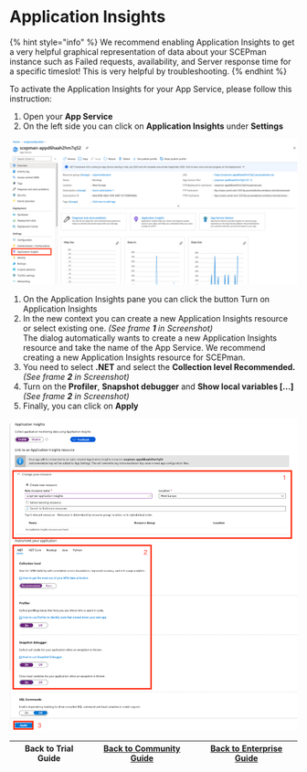 # Application Insights

{% hint style="info" %}
We recommend enabling Application Insights to get a very helpful graphical representation of data about your SCEPman instance such as Failed requests, availability, and Server response time for a specific timeslot! This is very helpful by troubleshooting.
{% endhint %}

To activate the Application Insights for your App Service, please follow this instruction:

1. Open your **App Service**
2. On the left side you can click on **Application Insights** under **Settings**

![](<../../../.gitbook/assets/image (5).png>)

1. On the Application Insights pane you can click the button Turn on Application Insights
2. In the new context you can create a new Application Insights resource or select existing one. _(See frame **1** in Screenshot)_\
   The dialog automatically wants to create a new Application Insights resource and take the name of the App Service. We recommend creating a new Application Insights resource for SCEPman.
3. You need to select **.NET** and select the **Collection level Recommended.** _(See frame **2** in Screenshot)_
4. Turn on the **Profiler**, **Snapshot debugger** and **Show local variables \[...]** _(See frame **2** in Screenshot)_
5. Finally, you can click on **Apply**

![](<../../../.gitbook/assets/image (7).png>)

| Back to Trial Guide | [Back to Community Guide](../../scepman-deployment/community-guide.md#step-7-deploy-application-insights) | ​[Back to Enterprise Guide​](../../scepman-deployment/enterprise-guide.md#step-7-deploy-application-insights) |
| ------------------- | --------------------------------------------------------------------------------------------------------- | ------------------------------------------------------------------------------------------------------------- |
